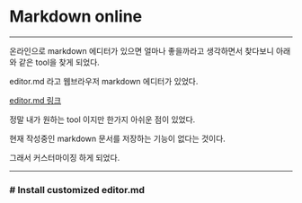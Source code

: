 # Markdown online

---

온라인으로 markdown 에디터가 있으면 얼마나 좋을까라고 생각하면서 찾다보니 아래와 같은 tool을 찾게 되었다.

editor.md 라고 웹브라우저 markdown 에디터가 있었다.

[editor.md 링크](https://github.com/pandao/editor.md "링크")

정말 내가 원하는 tool 이지만 한가지 아쉬운 점이 있었다.

현재 작성중인 markdown 문서를 저장하는 기능이 없다는 것이다.

그래서 커스터마이징 하게 되었다.

---

### # Install customized editor.md

